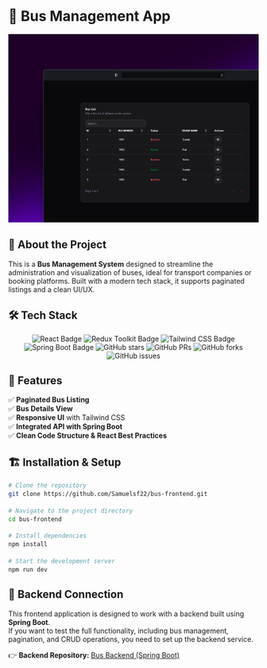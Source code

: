 # 🚌 Bus Management App

<div align="center">
<img src="./public/preview.webp" alt="Bus App Preview">
</div>

## 📌 About the Project

This is a **Bus Management System** designed to streamline the administration and visualization of buses, ideal for transport companies or booking platforms. Built with a modern tech stack, it supports paginated listings and a clean UI/UX.

## 🛠️ Tech Stack

<div align="center">

![React Badge](https://img.shields.io/badge/React-61DAFB?logo=react&logoColor=fff&style=flat)
![Redux Toolkit Badge](https://img.shields.io/badge/Redux%20Toolkit-764ABC?logo=redux&logoColor=fff&style=flat)
![Tailwind CSS Badge](https://img.shields.io/badge/Tailwind%20CSS-06B6D4?logo=tailwindcss&logoColor=fff&style=flat)
![Spring Boot Badge](https://img.shields.io/badge/Spring%20Boot-6DB33F?logo=springboot&logoColor=fff&style=flat)
![GitHub stars](https://img.shields.io/github/stars/Samuelsf22/bus-frontend)
![GitHub PRs](https://img.shields.io/github/issues-pr/Samuelsf22/bus-frontend)
![GitHub forks](https://img.shields.io/github/forks/Samuelsf22/bus-frontend)
![GitHub issues](https://img.shields.io/github/issues/Samuelsf22/bus-frontend)

</div>

## 🚀 Features

✅ **Paginated Bus Listing**  
✅ **Bus Details View**  
✅ **Responsive UI** with Tailwind CSS  
✅ **Integrated API with Spring Boot**  
✅ **Clean Code Structure & React Best Practices**  

## 🏗️ Installation & Setup

```bash
# Clone the repository
git clone https://github.com/Samuelsf22/bus-frontend.git

# Navigate to the project directory
cd bus-frontend

# Install dependencies
npm install

# Start the development server
npm run dev
```

## 🔗 Backend Connection

This frontend application is designed to work with a backend built using **Spring Boot**.  
If you want to test the full functionality, including bus management, pagination, and CRUD operations, you need to set up the backend service.

👉 **Backend Repository:** [Bus Backend (Spring Boot)](https://github.com/Samuelsf22/bus-backend)
